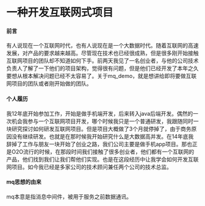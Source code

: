 # 一种开发互联网式项目

#### 前言
有人说现在一个互联网时代，也有人说现在是一个大数据时代。随着互联网的高速发展，对产品的要求越来越高。尽管现在技术也已经很成熟，但是很多刚开始接触互联网项目的团队却不知道如何下手。前两天我见了一名创业者，与他的公司技术负责人了解了一下他们的项目架构，觉得很有问题，但是他们已经开发了本年之久要想从根本解决问题已经不太容易了。关于mq_demo，就是想讲给即将要做互联网项目的团队或者刚开始做的团队。


#### 个人履历
我12年底开始参加工作，开始是做手机端开发，后来转入java后端开发。偶然的一次机会我参与一个互联网项目开发，哪个时候我只是一个普通研发，我跟随同时一块研究探讨如何研发互联网项目。但是项目大概做了3个月就停掉了，由于商务原因没有继续研发。也就是在那时候我开始研究什么是大数据高并发。在14年底我辞掉了工作与朋友一块开始了创业之路，我们公司主要是做手机app项目。那也正是O2O流行的时候，在那段时间我们接触了很多创业者，他们都有一个互联网的产品，他们找到我们让我们帮他们实现。也是在这段经历中让我学会如何开发互联网项目。如今我已经是多家公司的技术顾问兼任两个公司的技术总监。 

#### mq思想的由来
mq本意是指消息中间件，被用于服务之前数据通讯。